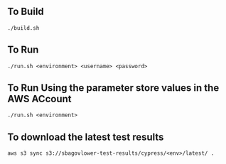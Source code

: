 ## To Build
`./build.sh`

## To Run
`./run.sh <environment> <username> <password>`

## To Run Using the parameter store values in the AWS ACcount
`./run.sh <environment>`


## To download the latest test results
`aws s3 sync s3://sbagovlower-test-results/cypress/<env>/latest/ .`

